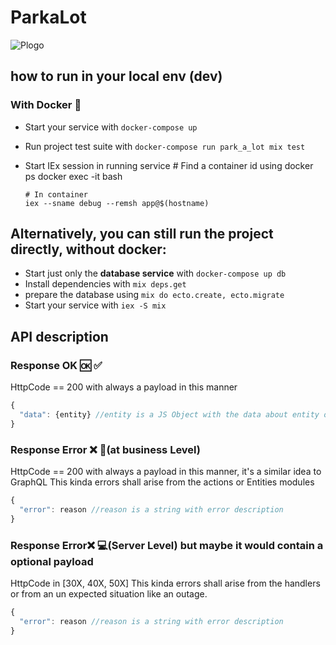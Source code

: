 # ParkaLot
![Plogo](https://user-images.githubusercontent.com/6124495/75305074-cb87dd80-5823-11ea-904d-049e92bc3e7e.png)


## how to run in your local env (dev)

### With Docker :whale:

- Start your service with `docker-compose up`
- Run project test suite with `docker-compose run park_a_lot mix test`
- Start IEx session in running service
      # Find a container id using docker ps
      docker exec -it <container-id> bash

      # In container
      iex --sname debug --remsh app@$(hostname)

## Alternatively, you can still run the project directly, without docker:

- Start just only the **database service** with `docker-compose up db`
- Install dependencies with `mix deps.get`
- prepare the database using `mix do ecto.create, ecto.migrate`
- Start your service with `iex -S mix`

## API description

### Response OK :ok: :white_check_mark:

HttpCode == 200 with always a payload in this manner
``` js
{
  "data": {entity} //entity is a JS Object with the data about entity or the performed action as well
}
```
### Response Error :x: :office:(at business Level)
HttpCode == 200 with always a payload in this manner, it's a similar idea to GraphQL
This kinda errors shall arise from the actions or Entities modules
``` js
{
  "error": reason //reason is a string with error description
}
```
### Response Error:x: :computer:(Server Level) but **maybe** it would contain a optional payload
HttpCode in [30X, 40X, 50X]
This kinda errors shall arise from the handlers or from an un expected situation like an outage.
``` js
{
  "error": reason //reason is a string with error description
}
```




